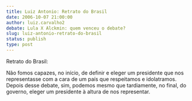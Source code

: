 ```yaml
---
title: Luiz Antonio: Retrato do Brasil
date: 2006-10-07 21:00:00
author: luiz.carvalho2
debate: Lula X Alckmin: quem venceu o debate?
slug: luiz-antonio-retrato-do-brasil
status: publish 
type: post
---
```


Retrato do Brasil:


Não fomos capazes, no início, de definir e eleger um presidente que nos representasse com a cara de um país que respeitamos e idolatramos. Depois desse debate, sim, podemos mesmo que tardiamente, no final, do governo, eleger um presidente à altura de nos representar.


